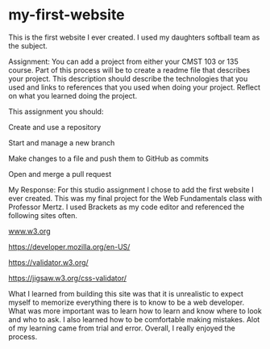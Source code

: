 # my-first-website
This is the first website I ever created.  I used my daughters softball team as the subject.

Assignment:
You can add a project from either your CMST 103 or 135 course.  Part of this process will be to create a readme file that describes your project.  This description should describe the technologies that you used and links to references that you used when doing your project.  Reflect on what you learned doing the project.

This assignment you should:

Create and use a repository

Start and manage a new branch

Make changes to a file and push them to GitHub as commits

Open and merge a pull request

My Response:
For this studio assignment I chose to add the first website I ever created.  This was my final project for the Web Fundamentals class with Professor Mertz. I used Brackets as my code editor and referenced the following sites often.

www.w3.org

https://developer.mozilla.org/en-US/ 

https://validator.w3.org/

https://jigsaw.w3.org/css-validator/

What I learned from building this site was that it is unrealistic to expect myself to memorize everything there is to know to be a web developer.  What was more important was to learn how to learn and know where to look and who to ask.  I also learned how to be comfortable making mistakes.  Alot of my learning came from trial and error.  Overall, I really enjoyed the process.  
